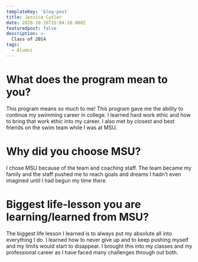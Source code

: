 ```yaml
---
templateKey: 'blog-post'
title: Jessica Cutler
date: 2020-10-26T15:04:10.000Z
featuredpost: false
description: >-
  Class of 2014
tags:
  - Alumni
---
```


# What does the program mean to you?
This program means so much to me! This program gave me the ability to continue my swimming career in college. I learned hard work ethic and how to bring that work ethic into my career. I also met by closest and best friends on the swim team while I was at MSU.


# Why did you choose MSU?
I chose MSU because of the team and coaching staff. The team became my family and the staff pushed me to reach goals and dreams I hadn’t even imagined until I had begun my time there.

# Biggest life-lesson you are learning/learned from MSU?

The biggest life lesson I learned is to always put my absolute all into everything I do. I learned how to never give up and to keep pushing myself and my limits would start to disappear. I brought this into my classes and my professional career as I have faced many challenges through out both.
